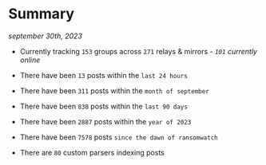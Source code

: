 
# Summary
_september 30th, 2023_

- Currently tracking `153` groups across `271` relays & mirrors - _`101` currently online_

- There have been `13` posts within the `last 24 hours`

- There have been `311` posts within the `month of september`

- There have been `838` posts within the `last 90 days`

- There have been `2887` posts within the `year of 2023`

- There have been `7578` posts `since the dawn of ransomwatch`

- There are `80` custom parsers indexing posts
